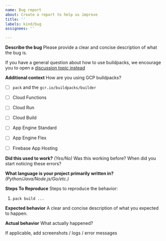 ```yaml
---
name: Bug report
about: Create a report to help us improve
title: ''
labels: kind/bug
assignees: ''

---
```


**Describe the bug**
Please provide a  clear and concise description of what the bug is.

If you have a general question about how to use buildpacks, we encourage you to open a [discussion topic instead](https://github.com/GoogleCloudPlatform/buildpacks/discussions)

**Additional context**
How are you using GCP buildpacks?
- [ ] `pack` and the `gcr.io/buildpacks/builder`
- [ ] Cloud Functions
- [ ] Cloud Run
- [ ] Cloud Build
- [ ] App Engine Standard
- [ ] App Engine Flex
- [ ] Firebase App Hosting


**Did this used to work?**
*(Yes/No)*
Was this working before? When did you start noticing these errors?

**What language is your project primarily written in?**
*(Python/Java/Node.js/Go/etc.)*

**Steps To Reproduce**
Steps to reproduce the behavior:
1.  `pack build ...`

**Expected behavior**
A clear and concise description of what you expected to happen.

**Actual behavior**
What actually happened?


If applicable, add screenshots / logs / error messages
